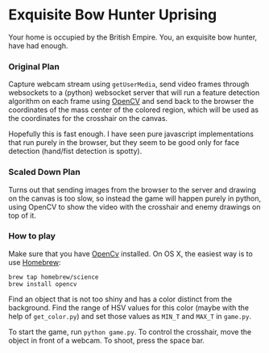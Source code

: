 # Exquisite Bow Hunter Uprising

Your home is occupied by the British Empire. You, an exquisite bow hunter, have
had enough.

### Original Plan

Capture webcam stream using `getUserMedia`, send video frames through
websockets to a (python) websocket server that will run a feature detection
algorithm on each frame using [OpenCV][] and send back to the browser the
coordinates of the mass center of the colored region, which will be used as the
coordinates for the crosshair on the canvas.

Hopefully this is fast enough. I have seen pure javascript implementations that
run purely in the browser, but they seem to be good only for face detection
(hand/fist detection is spotty).

### Scaled Down Plan

Turns out that sending images from the browser to the server and drawing on the
canvas is too slow, so instead the game will happen purely in python, using
OpenCV to show the video with the crosshair and enemy drawings on top of it.


### How to play

Make sure that you have [OpenCv][] installed. On OS X, the easiest way is to
use [Homebrew][]:

```
brew tap homebrew/science
brew install opencv
```

Find an object that is not too shiny and has a color distinct from the
background. Find the range of HSV values for this color (maybe with the help of
`get_color.py`) and set those values as `MIN_T` and `MAX_T` in `game.py`.

To start the game, run `python game.py`. To control the crosshair, move the
object in front of a webcam. To shoot, press the space bar.


[OpenCV]: http://opencv.org/
[Homebrew]: http://brew.sh/
